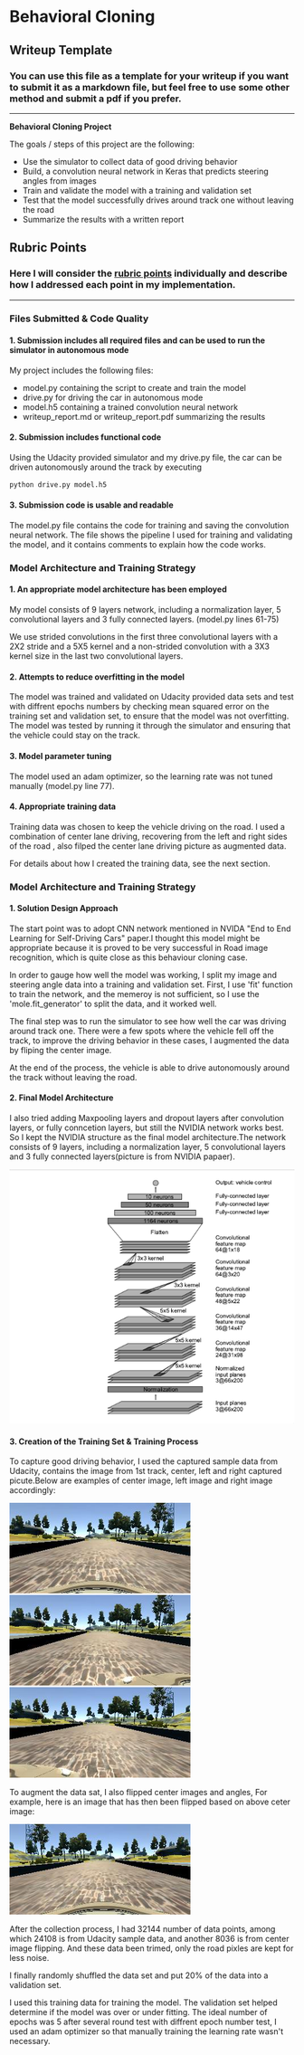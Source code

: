 # **Behavioral Cloning** 

## Writeup Template

### You can use this file as a template for your writeup if you want to submit it as a markdown file, but feel free to use some other method and submit a pdf if you prefer.

---

**Behavioral Cloning Project**

The goals / steps of this project are the following:
* Use the simulator to collect data of good driving behavior
* Build, a convolution neural network in Keras that predicts steering angles from images
* Train and validate the model with a training and validation set
* Test that the model successfully drives around track one without leaving the road
* Summarize the results with a written report


[//]: # (Image References)

[image1]: ./examples/placeholder.png "Model Visualization"
[image2]: ./examples/placeholder.png "Grayscaling"
[image3]: ./examples/placeholder_small.png "Recovery Image"
[image4]: ./examples/placeholder_small.png "Recovery Image"
[image5]: ./examples/placeholder_small.png "Recovery Image"
[image6]: ./examples/placeholder_small.png "Normal Image"
[image7]: ./examples/placeholder_small.png "Flipped Image"

## Rubric Points
### Here I will consider the [rubric points](https://review.udacity.com/#!/rubrics/432/view) individually and describe how I addressed each point in my implementation.  

---
### Files Submitted & Code Quality

#### 1. Submission includes all required files and can be used to run the simulator in autonomous mode

My project includes the following files:
* model.py containing the script to create and train the model
* drive.py for driving the car in autonomous mode
* model.h5 containing a trained convolution neural network 
* writeup_report.md or writeup_report.pdf summarizing the results

#### 2. Submission includes functional code
Using the Udacity provided simulator and my drive.py file, the car can be driven autonomously around the track by executing 
```sh
python drive.py model.h5
```

#### 3. Submission code is usable and readable

The model.py file contains the code for training and saving the convolution neural network. The file shows the pipeline I used for training and validating the model, and it contains comments to explain how the code works.

### Model Architecture and Training Strategy

#### 1. An appropriate model architecture has been employed

My model  consists of 9 layers network, including a normalization layer, 5 convolutional layers
and 3 fully connected layers. (model.py lines 61-75) 

We use strided convolutions in the first three convolutional layers with a 2X2 stride and a 5X5 kernel and a non-strided convolution with a 3X3 kernel size in the last two convolutional layers.

#### 2. Attempts to reduce overfitting in the model

The model was trained and validated on Udacity provided data sets and test with diffrent epochs numbers by checking mean squared error on the training set and validation set, to ensure that the model was not overfitting. The model was tested by running it through the simulator and ensuring that the vehicle could stay on the track.

#### 3. Model parameter tuning

The model used an adam optimizer, so the learning rate was not tuned manually (model.py line 77).

#### 4. Appropriate training data

Training data was chosen to keep the vehicle driving on the road. I used a combination of center lane driving, recovering from the left and right sides of the road , also filped the center lane driving picture as augmented data.

For details about how I created the training data, see the next section. 

### Model Architecture and Training Strategy

#### 1. Solution Design Approach

The start point was to adopt  CNN network mentioned in NVIDA "End to End Learning for Self-Driving Cars" paper.I thought this model might be appropriate because it is proved to be very successful in Road image recognition, which is quite close as this behaviour cloning case.

In order to gauge how well the model was working, I split my image and steering angle data into a training and validation set. First, I use 'fit' function to train the network, and the memeroy is not sufficient, so I use the 'mole.fit_generator' to split the data, and it worked well.

The final step was to run the simulator to see how well the car was driving around track one. There were a few spots where the vehicle fell off the track, to improve the driving behavior in these cases, I augmented the data by fliping the center image.

At the end of the process, the vehicle is able to drive autonomously around the track without leaving the road.

#### 2. Final Model Architecture

I also tried adding Maxpooling layers and dropout layers after convolution layers, or fully conncetion layers,  but still the NVIDIA network works best. So I kept the NVIDIA structure as the final model architecture.The network consists of 9 layers, including a normalization layer, 5 convolutional layers and 3 fully connected layers(picture is from NVIDIA papaer).

![avatar](/img/NVIDA.png)


#### 3. Creation of the Training Set & Training Process

To capture good driving behavior, I used the captured sample data from Udacity, contains the image from 1st track, center, left and right captured picute.Below are examples of center image, left image and right image accordingly:

![avatar](/img/center_2016_12_01_13_30_48_287.jpg) 
![avatar](/img/left_2016_12_01_13_30_48_287.jpg) 
![avatar](/img/right_2016_12_01_13_30_48_287.jpg)

To augment the data sat, I also flipped center images and angles, For example, here is an image that has then been flipped based on above ceter image:

![avatar](/img/flip.png)

After the collection process, I had 32144 number of data points, among which 24108 is from Udacity sample data, and another 8036 is from center image flipping. And these data been trimed, only the road pixles are kept for less noise. 

I finally randomly shuffled the data set and put 20% of the data into a validation set. 

I used this training data for training the model. The validation set helped determine if the model was over or under fitting. The ideal number of epochs was 5  after several round test with diffrent epoch number test, I used an adam optimizer so that manually training the learning rate wasn't necessary.
